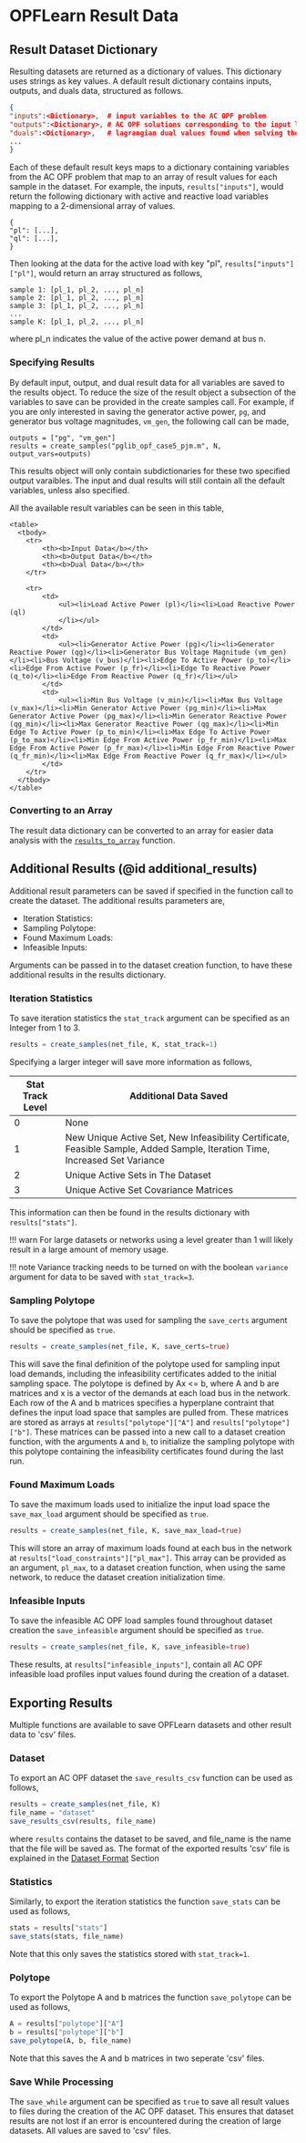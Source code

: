 # OPFLearn Result Data

## Result Dataset Dictionary 

Resulting datasets are returned as a dictionary of values. This dictionary uses strings as key values.
A default result dictionary contains inputs, outputs, and duals data, structured as follows.

```json
{
"inputs":<Dictionary>,  # input variables to the AC OPF problem
"outputs":<Dictionary>, # AC OPF solutions corresponding to the input load profiles
"duals":<Dictionary>,   # lagrangian dual values found when solving the AC OPF problem
...
}
```

Each of these default result keys maps to a dictionary containing variables from the AC OPF problem that map to an array of result values for each sample in the dataset.
For example, the inputs, `results["inputs"]`, would return the following dictionary with active and reactive load variables mapping to a 2-dimensional array of values.

```
{
"pl": [...],
"ql": [...],
}
```

Then looking at the data for the active load with key "pl", `results["inputs"]["pl"]`, would return an array structured as follows,

```
sample 1: [pl_1, pl_2, ..., pl_n]
sample 2: [pl_1, pl_2, ..., pl_n]
sample 3: [pl_1, pl_2, ..., pl_n]
...
sample K: [pl_1, pl_2, ..., pl_n]
```

where pl_n indicates the value of the active power demand at bus n. 

### Specifying Results

By default input, output, and dual result data for all variables are saved to the results object. 
To reduce the size of the result object a subsection of the variables to save can be provided in the create samples call. 
For example, if you are only interested in saving the generator active power, `pg`, and generator bus voltage magnitudes, `vm_gen`, the following call can be made,

```
outputs = ["pg", "vm_gen"]
results = create_samples("pglib_opf_case5_pjm.m", N, output_vars=outputs)
```

This results object will only contain subdictionaries for these two specified output varaibles. The input and dual results will still contain all the default variables, unless also specified.

All the available result variables can be seen in this table,

```@raw html
<table>
  <tbody>
    <tr>
		<th><b>Input Data</b></th>
		<th><b>Output Data</b></th>
		<th><b>Dual Data</b></th>
	</tr>
	
    <tr>
		<td>
			<ul><li>Load Active Power (pl)</li><li>Load Reactive Power (ql)
			</li></ul>
		</td>
		<td>	
			<ul><li>Generator Active Power (pg)</li><li>Generator Reactive Power (qg)</li><li>Generator Bus Voltage Magnitude (vm_gen)</li><li>Bus Voltage (v_bus)</li><li>Edge To Active Power (p_to)</li><li>Edge From Active Power (p_fr)</li><li>Edge To Reactive Power (q_to)</li><li>Edge From Reactive Power (q_fr)</li></ul>
		</td>
		<td>
			<ul><li>Min Bus Voltage (v_min)</li><li>Max Bus Voltage (v_max)</li><li>Min Generator Active Power (pg_min)</li><li>Max Generator Active Power (pg_max)</li><li>Min Generator Reactive Power (qg_min)</li><li>Max Generator Reactive Power (qg_max)</li><li>Min Edge To Active Power (p_to_min)</li><li>Max Edge To Active Power (p_to_max)</li><li>Min Edge From Active Power (p_fr_min)</li><li>Max Edge From Active Power (p_fr_max)</li><li>Min Edge From Reactive Power (q_fr_min)</li><li>Max Edge From Reactive Power (q_fr_max)</li></ul>
		</td>
	</tr>
  </tbody>
</table>
```

### Converting to an Array

The result data dictionary can be converted to an array for easier data analysis with the [`results_to_array`](@ref) function.

## Additional Results (@id additional_results)

Additional result parameters can be saved if specified in the function call to create the dataset.
The additional results parameters are, 
- Iteration Statistics:
- Sampling Polytope:  
- Found Maximum Loads: 
- Infeasible Inputs: 

Arguments can be passed in to the dataset creation function, to have these additional results in the results dictionary.

### Iteration Statistics

To save iteration statistics the `stat_track` argument can be specified as an Integer from 1 to 3.

```julia
results = create_samples(net_file, K, stat_track=1)
```

Specifying a larger integer will save more information as follows,

| **Stat Track Level** | **Additional Data Saved** |
|----------------------|---------------------------|
| 0                    | None                      |
| 1                    | New Unique Active Set, New Infeasibility Certificate, Feasible Sample, Added Sample, Iteration Time, Increased Set Variance |
| 2                    | Unique Active Sets in The Dataset |
| 3                    | Unique Active Set Covariance Matrices |

This information can then be found in the results dictionary with `results["stats"]`. 

!!! warn
	For large datasets or networks using a level greater than 1 will likely result in a large amount of memory usage.

!!! note
	Variance tracking needs to be turned on with the boolean `variance` argument for data to be saved with `stat_track=3`.

### Sampling Polytope

To save the polytope that was used for sampling the `save_certs` argument should be specified as `true`.

```julia
results = create_samples(net_file, K, save_certs=true)
```

This will save the final definition of the polytope used for sampling input load demands, including the infeasibility certificates added to the initial sampling space.
The polytope is defined by Ax <= b, where A and b are matrices and x is a vector of the demands at each load bus in the network. 
Each row of the A and b matrices specifies a hyperplane contraint that defines the input load space that samples are pulled from.
These matrices are stored as arrays at `results["polytope"]["A"]` and `results["polytope"]["b"]`. These matrices can be passed into
a new call to a dataset creation function, with the arguments `A` and `b`, to initialize the sampling polytope with this polytope containing the infeasibility certificates found during the last run. 

### Found Maximum Loads

To save the maximum loads used to initialize the input load space the `save_max_load` argument should be specified as `true`.

```julia
results = create_samples(net_file, K, save_max_load=true)
```

This will store an array of maximum loads found at each bus in the network at `results["load_constraints"]["pl_max"]`. 
This array can be provided as an argument, `pl_max`, to a dataset creation function, when using the same network, to reduce the dataset creation initialization time.

### Infeasible Inputs

To save the infeasible AC OPF load samples found throughout dataset creation the `save_infeasible` argument should be specified as `true`.

```julia
results = create_samples(net_file, K, save_infeasible=true)
```

These results, at `results["infeasible_inputs"]`, contain all AC OPF infeasible load profiles input values found during the creation of a dataset.

## Exporting Results

Multiple functions are available to save OPFLearn datasets and other result data to 'csv' files.

### Dataset 

To export an AC OPF dataset the `save_results_csv` function can be used as follows, 

```julia
results = create_samples(net_file, K)
file_name = "dataset"
save_results_csv(results, file_name)
```

where `results` contains the dataset to be saved, and file_name is the name that the file will be saved as.
The format of the exported results 'csv' file is explained in the [Dataset Format](@ref) Section

### Statistics

Similarly, to export the iteration statistics the function `save_stats` can be used as follows,

```julia
stats = results["stats"]
save_stats(stats, file_name)
```

Note that this only saves the statistics stored with `stat_track=1`.

### Polytope

To export the Polytope A and b matrices the function `save_polytope` can be used as follows,

```julia
A = results["polytope"]["A"]
b = results["polytope"]["b"]
save_polytope(A, b, file_name)
```

Note that this saves the A and b matrices in two seperate 'csv' files.

### Save While Processing

The `save_while` argument can be specified as `true` to save all result values to files during the creation of the AC OPF dataset.
This ensures that dataset results are not lost if an error is encountered during the creation of large datasets. 
All values are saved to 'csv' files. 
